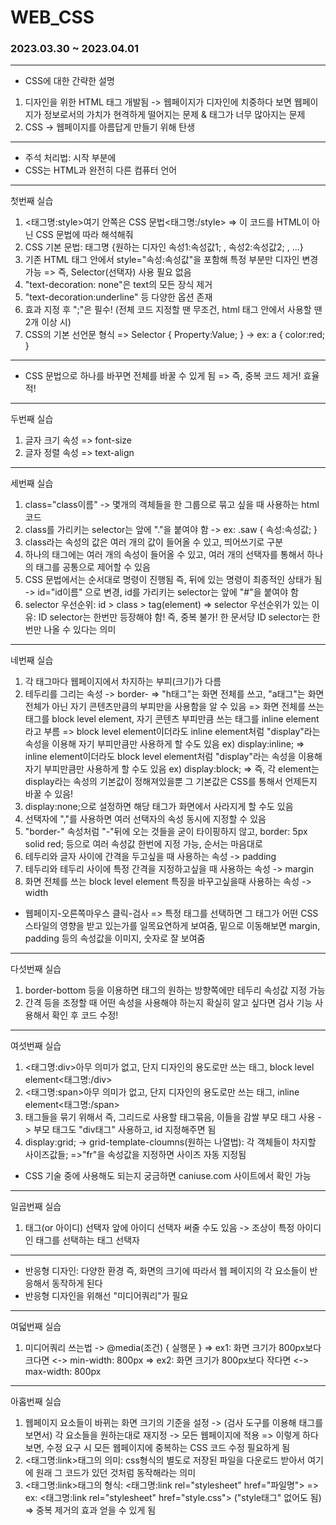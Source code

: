 # WEB_CSS

### 2023.03.30 ~ 2023.04.01
***
* CSS에 대한 간략한 설명
1. 디자인을 위한 HTML 태그 개발됨 -> 웹페이지가 디자인에 치중하다 보면 웹페이지가 정보로서의 가치가 현격하게 떨어지는 문제 & 태그가 너무 많아지는 문제
2. CSS -> 웹페이지를 아름답게 만들기 위해 탄생
***
* 주석 처리법: 시작 부분에 <!--, 끝 부분에  -->
* CSS는 HTML과 완전히 다른 컴퓨터 언어
***
첫번째 실습
1. <태그명:style>여기 안쪽은 CSS 문법<태그명:/style> => 이 코드를 HTML이 아닌 CSS 문법에 따라 해석해줘
2. CSS 기본 문법: 태그명 {원하는 디자인 속성1:속성값1; , 속성2:속성값2; , ...}
3. 기존 HTML 태그 안에서 style="속성:속성값"을 포함해 특정 부분만 디자인 변경 가능
=> 즉, Selector(선택자) 사용 필요 없음
4. "text-decoration: none"은 text의 모든 장식 제거
5. "text-decoration:underline" 등 다양한 옵션 존재
6. 효과 지정 후 ";"은 필수! (전체 코드 지정할 땐 무조건, html 태그 안에서 사용할 땐 2개 이상 시)
7. CSS의 기본 선언문 형식 => Selector { Property:Value; } -> ex: a { color:red; }
***
* CSS 문법으로 하나를 바꾸면 전체를 바꿀 수 있게 됨 => 즉, 중복 코드 제거! 효율적!
***
두번째 실습
1. 글자 크기 속성 => font-size
2. 글자 정렬 속성 => text-align
***
세번째 실습
1. class="class이름" -> 몇개의 객체들을 한 그룹으로 묶고 싶을 때 사용하는 html 코드
2. class를 가리키는 selector는 앞에 "."을 붙여야 함 -> ex: .saw { 속성:속성값; }
3. class라는 속성의 값은 여러 개의 값이 들어올 수 있고, 띄어쓰기로 구분
4. 하나의 태그에는 여러 개의 속성이 들어올 수 있고, 여러 개의 선택자를 통해서 하나의 태그를 공통으로 제어할 수 있음
5. CSS 문법에서는 순서대로 명령이 진행됨 즉, 뒤에 있는 명령이 최종적인 상태가 됨 -> id="id이름" 으로 변경, id를 가리키는 selector는 앞에 "#"을 붙여야 함
6. selector 우선순위: id > class > tag(element)
=> selector 우선순위가 있는 이유: ID selector는 한번만 등장해야 함! 즉, 중복 불가! 한 문서당 ID selector는 한번만 나올 수 있다는 의미
***
네번째 실습
1. 각 태그마다 웹페이지에서 차지하는 부피(크기)가 다름
2. 테두리를 그리는 속성 -> border-
=> "h태그"는 화면 전체를 쓰고, "a태그"는 화면 전체가 아닌 자기 콘텐츠만큼의 부피만을 사용함을 알 수 있음
=> 화면 전체를 쓰는 태그를 block level element, 자기 콘텐츠 부피만큼 쓰는 태그를 inline element라고 부름
=> block level element이더라도 inline element처럼 "display"라는 속성을 이용해 자기 부피만큼만 사용하게 할 수도 있음 ex) display:inline;
=> inline element이더라도 block level element처럼 "display"라는 속성을 이용해 자기 부피만큼만 사용하게 할 수도 있음 ex) display:block;
=> 즉, 각 element는 display라는 속성의 기본값이 정해져있을뿐 그 기본값은 CSS를 통해서 언제든지 바꿀 수 있음!
3. display:none;으로 설정하면 해당 태그가 화면에서 사라지게 할 수도 있음
4. 선택자에 ","를 사용하면 여러 선택자의 속성 동시에 지정할 수 있음
5. "border-" 속성처럼 "-"뒤에 오는 것들을 굳이 타이핑하지 않고, border: 5px solid red; 등으로 여러 속성값 한번에 지정 가능, 순서는 마음대로
6. 테두리와 글자 사이에 간격을 두고싶을 때 사용하는 속성 -> padding
7. 테두리와 테두리 사이에 특정 간격을 지정하고싶을 때 사용하는 속성 -> margin
8. 화면 전체를 쓰는 block level element 특징을 바꾸고싶을때 사용하는 속성 -> width

* 웹페이지-오른쪽마우스 클릭-검사 => 특정 태그를 선택하면 그 태그가 어떤 CSS 스타일의 영향을 받고 있는가를 일목요연하게 보여줌, 밑으로 이동해보면 margin, padding 등의 속성값을 이미지, 숫자로 잘 보여줌
***
다섯번째 실습
1. border-bottom 등을 이용하면 태그의 원하는 방향쪽에만 테두리 속성값 지정 가능
2. 간격 등을 조정할 때 어떤 속성을 사용해야 하는지 확실히 알고 싶다면 검사 기능 사용해서 확인 후 코드 수정!
***
여섯번째 실습
1. <태그명:div>아무 의미가 없고, 단지 디자인의 용도로만 쓰는 태그, block level element<태그명:/div>
2. <태그명:span>아무 의미가 없고, 단지 디자인의 용도로만 쓰는 태그, inline element<태그명:/span>
3. 태그들을 묶기 위해서 즉, 그리드로 사용할 태그묶음, 이들을 감쌀 부모 태그 사용 -> 부모 태그도 "div태그" 사용하고, id 지정해주면 됨
4. display:grid; -> grid-template-cloumns(원하는 나열법): 각 객체들이 차지할 사이즈값들;
=>"fr"을 속성값을 지정하면 사이즈 자동 지정됨

* CSS 기술 중에 사용해도 되는지 궁금하면 caniuse.com 사이트에서 확인 가능
***
일곱번째 실습
1. 태그(or 아이디) 선택자 앞에 아이디 선택자 써줄 수도 있음 -> 조상이 특정 아이디인 태그를 선택하는 태그 선택자
***
* 반응형 디자인: 다양한 환경 즉, 화면의 크기에 따라서 웹 페이지의 각 요소들이 반응해서 동작하게 된다
* 반응형 디자인을 위해선 "미디어쿼리"가 필요
***
여덟번째 실습
1. 미디어쿼리 쓰는법 -> @media(조건) { 실행문 }
=> ex1: 화면 크기가 800px보다 크다면 <-> min-width: 800px
=> ex2: 화면 크기가 800px보다 작다면 <-> max-width: 800px
***
아홉번째 실습
1. 웹페이지 요소들이 바뀌는 화면 크기의 기준을 설정 -> (검사 도구를 이용해 태그를 보면서) 각 요소들을 원하는대로 재지정 -> 모든 웹페이지에 적용
=> 이렇게 하다 보면, 수정 요구 시 모든 웹페이지에 중복하는 CSS 코드 수정 필요하게 됨
2. <태그명:link>태그의 의미: css형식의 별도로 저장된 파일을 다운로드 받아서 여기에 원래 그 코드가 있던 것처럼 동작해라는 의미
3. <태그명:link>태그의 형식: <태그명:link rel="stylesheet" href="파일명">
=> ex: <태그명:link rel="stylesheet" href="style.css"> ("style태그" 없어도 됨)
=> 중복 제거의 효과 얻을 수 있게 됨

